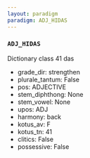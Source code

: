 ```yaml
---
layout: paradigm
paradigm: ADJ_HIDAS
---
```

### ` ADJ_HIDAS `

Dictionary class 41 das
* grade_dir: strengthen
* plurale_tantum: False
* pos: ADJECTIVE
* stem_diphthong: None
* stem_vowel: None
* upos: ADJ
* harmony: back
* kotus_av: F
* kotus_tn: 41
* clitics: False
* possessive: False
